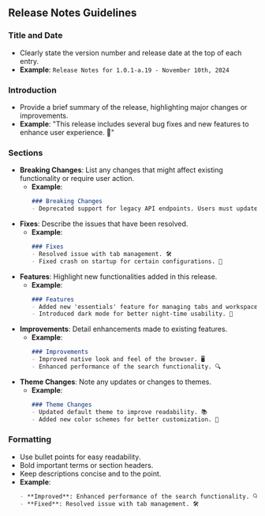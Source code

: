 ## Release Notes Guidelines

### Title and Date
- Clearly state the version number and release date at the top of each entry.
- **Example**: `Release Notes for 1.0.1-a.19 - November 10th, 2024`

### Introduction
- Provide a brief summary of the release, highlighting major changes or improvements.
- **Example**: "This release includes several bug fixes and new features to enhance user experience. 🎉"

### Sections
- **Breaking Changes**: List any changes that might affect existing functionality or require user action.
  - **Example**:
    ```markdown
    ### Breaking Changes
    - Deprecated support for legacy API endpoints. Users must update to the new API. ⚠️
    ```
- **Fixes**: Describe the issues that have been resolved.
  - **Example**:
    ```markdown
    ### Fixes
    - Resolved issue with tab management. 🛠️
    - Fixed crash on startup for certain configurations. 🚀
    ```
- **Features**: Highlight new functionalities added in this release.
  - **Example**:
    ```markdown
    ### Features
    - Added new 'essentials' feature for managing tabs and workspaces. ✨
    - Introduced dark mode for better night-time usability. 🌙
    ```
- **Improvements**: Detail enhancements made to existing features.
  - **Example**:
    ```markdown
    ### Improvements
    - Improved native look and feel of the browser. 🖥️
    - Enhanced performance of the search functionality. 🔍
    ```
- **Theme Changes**: Note any updates or changes to themes.
  - **Example**:
    ```markdown
    ### Theme Changes
    - Updated default theme to improve readability. 📚
    - Added new color schemes for better customization. 🎨
    ```

### Formatting
- Use bullet points for easy readability.
- Bold important terms or section headers.
- Keep descriptions concise and to the point.
- **Example**:
  ```markdown
  - **Improved**: Enhanced performance of the search functionality. 🔍
  - **Fixed**: Resolved issue with tab management. 🛠️
